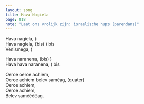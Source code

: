 ```yaml
---
layout: song
title: Hava Nagiela
page: 818
note: "Laat ons vrolijk zijn: israelische hups (parendans)"
---
```


Hava nagiela,		)  
Hava nagiela, (bis)	) bis  
Venismega,		)  

Hava naranena, (bis)	)  
Hava hava naranena,	) bis  

Oeroe oeroe achiem,  
Oeroe achiem belev saméag, (quater)  
Oeroe achiem,  
Oeroe achiem,  
Belev samééééag.  
